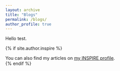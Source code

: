 ```yaml
---
layout: archive
title: "Blogs"
permalink: /blogs/
author_profile: true
---
```


Hello test.

{% if site.author.inspire %}
  <div class="wordwrap">You can also find my articles on <a href="{{site.author.inspire}}">my INSPIRE profile</a>.</div>
{% endif %}

